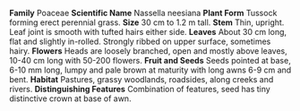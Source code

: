  **Family** Poaceae **Scientific Name** Nassella neesiana **Plant Form** Tussock forming erect perennial grass. **Size** 30 cm to 1.2 m tall. **Stem** Thin, upright. Leaf joint is smooth with tufted hairs either side. **Leaves** About 30 cm long, flat and slightly in-rolled. Strongly ribbed on upper surface, sometimes hairy. **Flowers** Heads are loosely branched, open and mostly above leaves, 10-40 cm long with 50-200 flowers. **Fruit and Seeds** Seeds pointed at base, 6-10 mm long, lumpy and pale brown at maturity with long awns 6-9 cm and bent. **Habitat** Pastures, grassy woodlands, roadsides, along creeks and rivers. **Distinguishing Features** Combination of features, seed has tiny distinctive crown at base of awn.
